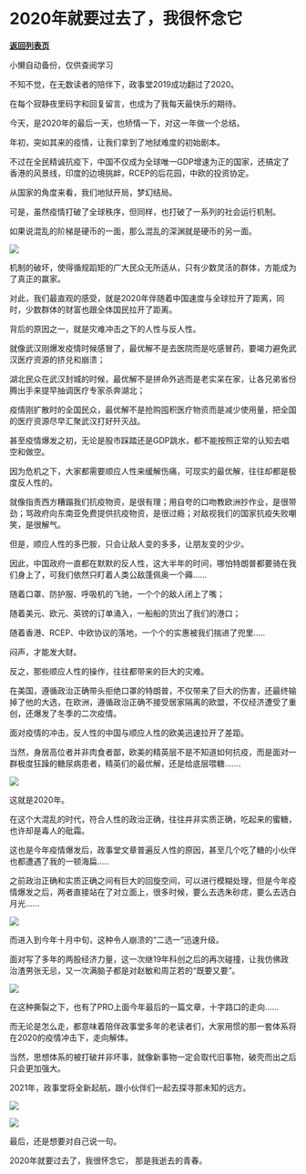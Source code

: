 # 2020年就要过去了，我很怀念它

[**返回列表页**](/gzh/政事堂2019)

小懒自动备份，仅供查阅学习

不知不觉，在无数读者的陪伴下，政事堂2019成功翻过了2020。

  

在每个寂静夜里码字和回复留言，也成为了我每天最快乐的期待。

  

今天，是2020年的最后一天，也矫情一下，对这一年做一个总结。  

  

年初，突如其来的疫情，让我们拿到了地狱难度的初始剧本。

  

不过在全民精诚抗疫下，中国不仅成为全球唯一GDP增速为正的国家，还搞定了香港的风景线，印度的边境挑衅，RCEP的后花园，中欧的投资协定。

  

从国家的角度来看，我们地狱开局，梦幻结局。  

  

可是，虽然疫情打破了全球秩序，但同样，也打破了一系列的社会运行机制。  

  

如果说混乱的阶梯是硬币的一面，那么混乱的深渊就是硬币的另一面。

  

![](https://mmbiz.qpic.cn/mmbiz_jpg/rxhS23yu8cOz24crtQTibDlCgpTxj7vIYfpBVmvmQS23icRVgZhRcmJA7WH8HVetnekTfkh3pnGq5nBlZxkYEDeQ/640?wx_fmt=jpeg)

  

机制的破坏，使得循规蹈矩的广大民众无所适从，只有少数灵活的群体，方能成为了真正的赢家。

  

对此，我们最直观的感受，就是2020年伴随着中国速度与全球拉开了距离，同时，少数群体的财富也跟全体国民拉开了距离。

  

背后的原因之一，就是灾难冲击之下的人性与反人性。

  

就像武汉刚爆发疫情时候感冒了，最优解不是去医院而是吃感冒药，要竭力避免武汉医疗资源的挤兑和崩溃；

  

湖北民众在武汉封城的时候，最优解不是拼命外逃而是老实呆在家，让各兄弟省份腾出手来提早抽调医疗专家杀奔湖北；

  

疫情刚扩散时的全国民众，最优解不是抢购囤积医疗物资而是减少使用量，把全国的医疗资源尽早汇聚武汉打好歼灭战。

  

甚至疫情爆发之初，无论是股市踩踏还是GDP跳水，都不能按照正常的认知去唱空和做空。

  

因为危机之下，大家都需要顺应人性来缓解伤痛，可现实的最优解，往往却都是极度反人性的。

  

就像指责西方糟蹋我们抗疫物资，是很有理；用自夸的口吻教欧洲抄作业，是很带劲；骂政府向东南亚免费提供抗疫物资，是很过瘾；对敌视我们的国家抗疫失败嘲笑，是很解气。

  

但是，顺应人性的多巴胺，只会让敌人变的多多，让朋友变的少少。

  

因此，中国政府一直都在默默的反人性，这大半年的时间，哪怕特朗普都要骑在我们身上了，可我们依然只盯着人类公敌蓬佩奥一个薅......

  

随着口罩、防护服、呼吸机的飞驰，一个个的敌人闭上了嘴；

  

随着美元、欧元、英镑的订单涌入，一船船的货出了我们的港口；

  

随着香港、RCEP、中欧协议的落地，一个个的实惠被我们揣进了兜里.....

  

闷声，才能发大财。  

  

反之，那些顺应人性的操作，往往都带来的巨大的灾难。

  

在美国，遵循政治正确带头拒绝口罩的特朗普，不仅带来了巨大的伤害，还最终输掉了他的大选，在欧洲，遵循政治正确不接受居家隔离的欧盟，不仅经济遭受了重创，还爆发了冬季的二次疫情。

  

面对疫情的冲击，反人性的中国与顺应人性的欧美迅速拉开了差距。

  

当然，身居高位者并非肉食者鄙，欧美的精英层不是不知道如何抗疫，而是面对一群极度狂躁的糖尿病患者，精英们的最优解，还是给底层喂糖.......

  

![](https://mmbiz.qpic.cn/mmbiz_png/rxhS23yu8cOz24crtQTibDlCgpTxj7vIYhfLJiaEY1I5WaCZoHncYibxkQjicrxqVXr6qy0ALqA1wWQtzU2LVkdMGQ/640?wx_fmt=png)

  

这就是2020年。

  

在这个大混乱的时代，符合人性的政治正确，往往并非实质正确，吃起来的蜜糖，也许却是毒人的砒霜。  

  

这也是今年疫情爆发后，政事堂文章普遍反人性的原因，甚至几个吃了糖的小伙伴也都遭遇了我的一顿海扁.....

  

之前政治正确和实质正确之间有巨大的回旋空间，可以进行模糊处理，但是今年疫情爆发之后，两者直接站在了对立面上，很多时候，要么去选朱砂痣，要么去选白月光......

  

![](https://mmbiz.qpic.cn/mmbiz_jpg/rxhS23yu8cOz24crtQTibDlCgpTxj7vIYQRVd9V7FTmw2sia4WEYcibRicATwh0Lps1HsqyXjuEic0MicfYXyGiaXBzrg/640?wx_fmt=jpeg)

  

而进入到今年十月中旬，这种令人崩溃的“二选一”迅速升级。

  

面对写了多年的两股经济力量，这一次继19年科创之后的再次碰撞，让我仿佛政治渣男张无忌，又一次满脑子都是对赵敏和周芷若的“既要又要”。  

  

![](https://mmbiz.qpic.cn/mmbiz_gif/aqTBdq6cWGdR3qgcAWRkEGqLrmce3oeccic49zLF89arWwwfUXwRs9BsottBoLAz5KMjeicl9jQJ3YQnY1Pwwlbg/640?wx_fmt=gif)

  

在这种撕裂之下，也有了PRO上面今年最后的一篇文章，十字路口的走向......  

  

而无论是怎么走，都意味着陪伴政事堂多年的老读者们，大家用惯的那一套体系将在2020的疫情冲击下，走向解体。

  

当然，思想体系的被打破并非坏事，就像新事物一定会取代旧事物，破壳而出之后只会更加强大。

  

2021年，政事堂将全新起航，跟小伙伴们一起去探寻那未知的远方。

  

![](https://mmbiz.qpic.cn/mmbiz_jpg/rxhS23yu8cOz24crtQTibDlCgpTxj7vIY6emNPPbY9gPgDRnKoV7UPhHic4icIloD2V1nW6VFD9vGglIwkt1iauryw/640?wx_fmt=jpeg)

  

![](https://mmbiz.qpic.cn/mmbiz_jpg/rxhS23yu8cPp0iaKAfe0ZsWfgGcY72o9Nror8TicrtnlDsqzY7y4Kum4fM3X0FMEGlbvm9HvZUiaETSnLt4DHNLbQ/640?wx_fmt=jpeg)

  

最后，还是想要对自己说一句。

  

2020年就要过去了，我很怀念它， 那是我逝去的青春。

